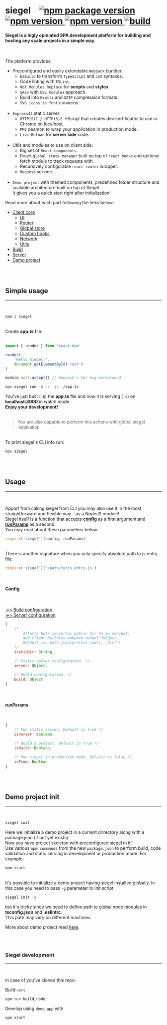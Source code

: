 <br />
<h1>
    siegel&nbsp;&nbsp;&nbsp;

<a href='https://badge.fury.io/js/siegel' target='_blank'>
    <img src='https://badge.fury.io/js/siegel.svg' alt='npm package version' />
</a>

<a href=''>
    <img src='https://img.shields.io/badge/npm%20v-%3E%3D%207-brightgreen' alt='npm version' />
</a>

<a href=''>
    <img src='https://img.shields.io/badge/node%20v-%3E%3D%2014-brightgreen' alt='npm version' />
</a>

<a href=''>
    <img src='https://github.com/cybercookie/siegel/workflows/build/badge.svg' alt='build' />
</a>
</h1>


<h4>
    Siegel is a higly opiniated SPA development platform for building and hosting any scale projects in a simple way.
    <br />
</h4>
<br />

The platform provides:<br/>

<ul>
    <li>
        Preconfigured and easily extendable <code>Webpack</code> bundler:
        <ul>
            <li><code>ESBuild</code> to transform <code>TypeScript</code> and <code>JSX</code> syntaxes.</li>
            <li>Code linting with <code>ESLint</code>.</li>
            <li><code>Hot Modules Replace</code> for <b>scripts</b> and <b>styles</b></li>
            <li><code>SASS</code> with <code>CSS modules</code> approach.</li>
            <li>Build into <code>Brotli</code> and <code>GZIP</code> compression formats.</li>
            <li><code>SVG icons to font</code> converter.</li>
        </ul>
    </li><br />
    <li>
        <code>ExpressJS</code> static server:
        <ul>
            <li><code>HTTP(S)1 / HTTP(S)2</code>. +Script that creates dev certificates to use in Chrome on localhost.</li>
            <li><code>PM2</code> deamon to wrap your application in production mode.</li>
            <li><code>Live Reload</code> for <b>server side</b> code.</li>
        </ul>
    </li><br />
    <li>
        Utils and modules to use on client side:
        <ul>
            <li>Big set of <code>React components</code>.</li>
            <li>React <code>global state manager</code> built on top of <code>react hooks</code> and optional fetch module to track requests with.</li>
            <li>Recursively configurable <code>react router</code> wrapper.</li>
            <li><code>Request</code> service.</li>
        </ul>
    </li><br />
    <li>
        <code>Demo project</code> with themed components, predefined folder structure and scalable architecture built on top of Siegel.<br />
        It gives you a quick start right after initialization!
    </li>
</ul>


Read more about each part following the links below:
- [Client core](https://github.com/CyberCookie/siegel/tree/master/client_core)
    - [UI](https://github.com/CyberCookie/siegel/tree/master/client_core/ui)
    - [Router](https://github.com/CyberCookie/siegel/tree/master/client_core/router)
    - [Global store](https://github.com/CyberCookie/siegel/tree/master/client_core/store)
    - [Custom hooks](https://github.com/CyberCookie/siegel/tree/master/client_core/hooks)
    - [Network](https://github.com/CyberCookie/siegel/tree/master/client_core/network)
    - [Utils](https://github.com/CyberCookie/siegel/tree/master/client_core/utils)
- [Build](https://github.com/CyberCookie/siegel/tree/master/src/client_build)
- [Server](https://github.com/CyberCookie/siegel/tree/master/src/server)
- [Demo project](https://github.com/CyberCookie/siegel/tree/master/demo_app)

<br /><br />
<h2>Simple usage</h2><hr /><br />

```sh
npm i siegel
```

<br />
Create <b>app.ts</b> file:<br /><br />

```ts
import { render } from 'react-dom'

render(
    'Hello Siegel!',
    document.getElementById('root')
)

module.hot?.accept() // Webpack's hmr bug workaround
```


```sh
npx siegel run -b -s -js ./app.ts
```


You've just built (`-b`) the <b>app.ts</b> file and now it is serving (`-s`) on <b>localhost:3000</b> in watch mode.<br />
<b>Enjoy your development!</b>
<br /><br />

> You are also capable to perform this actions with global siegel installation

<br />
To print siegel's CLI info run:

```sh
npx siegel
```


<br /><br />
<h2>Usage</h2><hr /><br />

<p>
    Appart from calling siegel from CLI you may also use it in the most straightforward and flexible way - as a NodeJS module!<br />
    Siegel itself is a function that accepts <b><a href='#config'>config</a></b> as a first argument and <b><a href='#runParams'>runParams</a></b> as a second.<br />
    You may read about these parameters below.
</p>


```js
require('siegel')(config, runParams)
```


<br />
There is another signature when you only specify absolute path to js entry file:<br />

```js
require('siegel')('/path/to/js_entry.js')
```


<br />
<h4>
    <a id='config'>Config</a>
</h4>
<br />

[->> Build configuration](https://github.com/CyberCookie/siegel/tree/master/src/client_build)<br />
[->> Server configuration](https://github.com/CyberCookie/siegel/tree/master/src/server)

```js
{   
    /*
        Affects both server(as public dir to be served),
        and client_build(as webpack output folder).
        Default is: path.join(process.cwd(), 'dist')
    */
    staticDir: String,

    /* Static server configuration. */
    server: Object,

    /* Build configuration. */
    build: Object
}
```

<br />
<h4>
    <a id='runParams'>runParams</a>
</h4>
<br />

```js
{   
    /* Run static server. Default is true */
    isServer: Boolean,

    /* Build a project. Default is true */
    isBuild: Boolean,

    /* Run siegel in production mode. Default is false */
    isProd: Boolean
}
```


<br /><br />
<h2>Demo project init</h2><hr /><br />

```sh
siegel init
```

Here we initialize a demo project in a current dirrectory along with a package.json (if not yet exists).<br />
Now you have project skeleton with preconfigured siegel in it!<br />
Use various `npm commands` from the new `package.json` to perform build, code validation and static serving in development or production mode. For example:<br />

```sh
npm start
```

<br />
It's possible to initialize a demo project having siegel installed globally. In this case you need to pass <code>-g</code> paremeter to init script

```sh
siegel init -g
```

but it's tricky since we need to define path to global node modules in <b>tsconfig.json</b> and <b>.eslintrc</b>.<br />
This path may vary on different machines.


More about demo project read [here](https://github.com/CyberCookie/siegel/tree/master/demo_app).<br />


<br /><br />
<h3>Siegel development</h3><hr /><br />

in case of you've cloned this repo:<br />

Build `/src`

```sh
npm run build_node
```

Develop using `demo_app` with

```sh
npm start
```